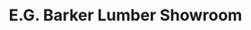 ---
title: "E.G. Barker Lumber Showroom"
url: /woburn/e-g-barker-lumber-showroom/
shop: doityourself
---